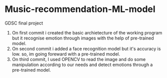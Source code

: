# Music-recommendation-ML-model
GDSC final project
1) On first commit i created the basic archietecture of the working program but it recognise emotion through images with the help of pre-trained model.
2) On second commit i added a face recognition model but it's accuracy is low. so, im going foreward with a pre-trained model.
3) On third commit, I used OPENCV to read the image and do some manipulation according to our needs and detect emotions through a pre-trained model.
